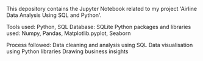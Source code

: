 This depository contains the Jupyter Notebook related to my project 'Airline Data Analysis Using SQL and Python'.

Tools used: Python, SQL
Database: SQLite
Python packages and libraries used: Numpy, Pandas, Matplotlib.pyplot, Seaborn

Process followed:
Data cleaning and analysis using SQL
Data visualisation using Python libraries
Drawing business insights
